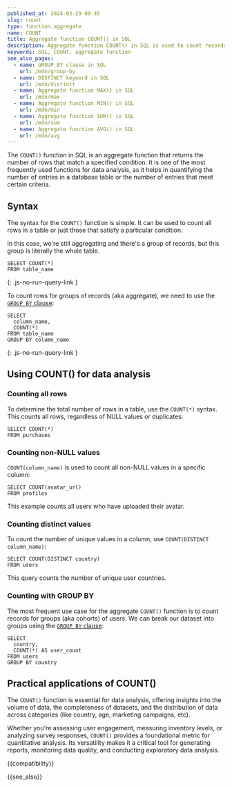 ```yaml
---
published_at: 2024-03-29 09:45
slug: count
type: function.aggregate
name: COUNT
title: Aggregate function COUNT() in SQL
description: Aggregate function COUNT() in SQL is used to count records.
keywords: SQL, COUNT, aggregate function
see_also_pages:
  - name: GROUP BY clause in SQL
    url: /mdn/group-by
  - name: DISTINCT keyword in SQL
    url: /mdn/distinct
  - name: Aggregate function MAX() in SQL
    url: /mdn/max
  - name: Aggregate function MIN() in SQL
    url: /mdn/min
  - name: Aggregate function SUM() in SQL
    url: /mdn/sum
  - name: Aggregate function AVG() in SQL
    url: /mdn/avg
---
```


The `COUNT()` function in SQL is an aggregate function that returns the number of rows that match a specified condition. It is one of the most frequently used functions for data analysis, as it helps in quantifying the number of entries in a database table or the number of entries that meet certain criteria.

## Syntax

The syntax for the `COUNT()` function is simple. It can be used to count all rows in a table or just those that satisfy a particular condition.

In this case, we're still aggregating and there's a group of records, but this group is literally the whole table.

~~~pgsql
SELECT COUNT(*)
FROM table_name
~~~
{: .js-no-run-query-link }

To count rows for groups of records (aka aggregate), we need to use the [`GROUP BY` clause](/mdn/group-by):

~~~pgsql
SELECT
  column_name,
  COUNT(*)
FROM table_name
GROUP BY column_name
~~~
{: .js-no-run-query-link }

## Using COUNT() for data analysis

### Counting all rows

To determine the total number of rows in a table, use the `COUNT(*)` syntax. This counts all rows, regardless of NULL values or duplicates:

~~~pgsql
SELECT COUNT(*)
FROM purchases
~~~

### Counting non-NULL values

`COUNT(column_name)` is used to count all non-NULL values in a specific column:

~~~pgsql
SELECT COUNT(avatar_url)
FROM profiles
~~~

This example counts all users who have uploaded their avatar.

### Counting distinct values

To count the number of unique values in a column, use `COUNT(DISTINCT column_name)`:

~~~pgsql
SELECT COUNT(DISTINCT country)
FROM users
~~~

This query counts the number of unique user countries.

### Counting with GROUP BY

The most frequent use case for the aggregate `COUNT()` function is to count records for groups (aka cohorts) of users. We can break our dataset into groups using the [`GROUP BY` clause](/mdn/group-by):

~~~pgsql
SELECT
  country,
  COUNT(*) AS user_count
FROM users
GROUP BY country
~~~

## Practical applications of COUNT()

The `COUNT()` function is essential for data analysis, offering insights into the volume of data, the completeness of datasets, and the distribution of data across categories (like country, age, marketing campaigns, etc).

Whether you're assessing user engagement, measuring inventory levels, or analyzing survey responses, `COUNT()` provides a foundational metric for quantitative analysis. Its versatility makes it a critical tool for generating reports, monitoring data quality, and conducting exploratory data analysis.

{{compatibility}}

{{see_also}}
